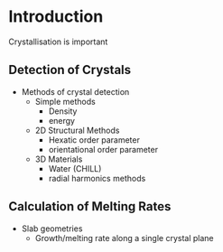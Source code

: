 # Introduction

Crystallisation is important

## Detection of Crystals

- Methods of crystal detection
    - Simple methods
        - Density
        - energy
    - 2D Structural Methods
        - Hexatic order parameter
        - orientational order parameter
    - 3D Materials
        - Water (CHILL)
        - radial harmonics methods


## Calculation of Melting Rates

- Slab geometries
    - Growth/melting rate along a single crystal plane
